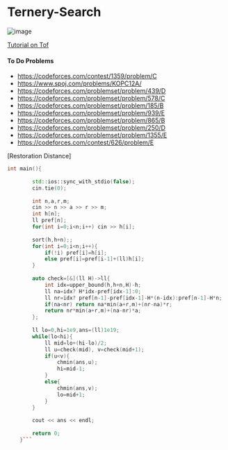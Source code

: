 # Ternery-Search

![image](https://user-images.githubusercontent.com/21307343/142763401-0d3203ac-3e72-4e29-a04f-a4ee820de117.png)

[Tutorial on Tof](https://codeforces.com/blog/entry/60702)

#### To Do Problems

* https://codeforces.com/contest/1359/problem/C
* https://www.spoj.com/problems/KOPC12A/
* https://codeforces.com/problemset/problem/439/D
* https://codeforces.com/problemset/problem/578/C
* https://codeforces.com/problemset/problem/185/B
* https://codeforces.com/problemset/problem/939/E
* https://codeforces.com/problemset/problem/865/B
* https://codeforces.com/problemset/problem/250/D
* https://codeforces.com/problemset/problem/1355/E
* https://codeforces.com/contest/626/problem/E


[Restoration Distance] 	
```cpp
int main(){
		
		std::ios::sync_with_stdio(false);
		cin.tie(0);
		
		int n,a,r,m;
		cin >> n >> a >> r >> m;
		int h[n];
		ll pref[n];
		for(int i=0;i<n;i++) cin >> h[i];
 
		sort(h,h+n);;
		for(int i=0;i<n;i++){
			if(!i) pref[i]=h[i];
			else pref[i]=pref[i-1]+(ll)h[i];
		}
 
		auto check=[&](ll H)->ll{
			int idx=upper_bound(h,h+n,H)-h;
			ll na=idx? H*idx-pref[idx-1]:0;
			ll nr=idx? pref[n-1]-pref[idx-1]-H*(n-idx):pref[n-1]-H*n;
			if(na<nr) return na*min(a+r,m)+(nr-na)*r;
			return nr*min(a+r,m)+(na-nr)*a;
		};
 
	 	ll lo=0,hi=1e9,ans=(ll)1e19;
	 	while(lo<hi){
	 		ll mid=lo+(hi-lo)/2;
	 		ll u=check(mid), v=check(mid+1);
	 		if(u<v){
	 			chmin(ans,u);
	 			hi=mid-1;
	 		}
	 		else{
	 			chmin(ans,v);
	 			lo=mid+1;
	 		}
	 	}
 
	 	cout << ans << endl;
 
		return 0;
	}```
